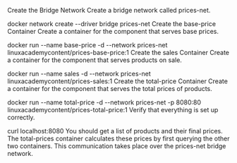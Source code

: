 Create the Bridge Network
Create a bridge network called prices-net.

docker network create --driver bridge prices-net
Create the base-price Container
Create a container for the component that serves base prices.

docker run --name base-price -d --network prices-net linuxacademycontent/prices-base-price:1
Create the sales Container
Create a container for the component that serves products on sale.

docker run --name sales -d --network prices-net linuxacademycontent/prices-sales:1
Create the total-price Container
Create a container for the component that serves the total prices of products.

docker run --name total-price -d --network prices-net -p 8080:80 linuxacademycontent/prices-total-price:1
Verify that everything is set up correctly.

curl localhost:8080
You should get a list of products and their final prices. The total-prices container calculates these prices by first querying the other two containers. This communication takes place over the prices-net bridge network.